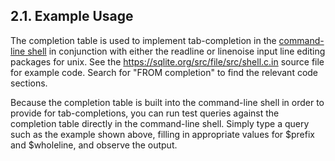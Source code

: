 ## 2\.1\. Example Usage


The completion table is used to implement tab\-completion in the
[command\-line shell](cli.html) in conjunction with either the readline or linenoise
input line editing packages for unix. See the
<https://sqlite.org/src/file/src/shell.c.in> source file for example
code. Search for "FROM completion" to find the relevant code sections.



Because the completion table is built into the command\-line shell in order
to provide for tab\-completions, you can run test queries against the
completion table directly in the command\-line shell. Simply type a
query such as the example shown above, filling in appropriate values
for $prefix and $wholeline, and observe the output.



